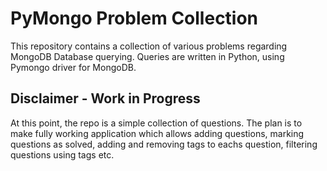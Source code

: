 # PyMongo Problem Collection

This repository contains a collection of various problems regarding MongoDB Database querying. Queries are written in Python, using Pymongo driver for MongoDB.

## Disclaimer - Work in Progress
At this point, the repo is a simple collection of questions. The plan is to make fully working application which allows adding questions, marking questions as solved, adding and removing tags to eachs question, filtering questions using tags etc.